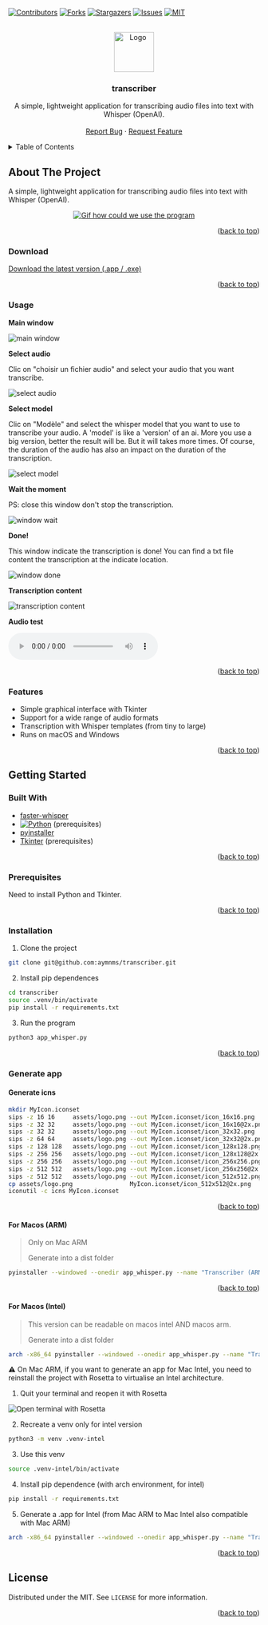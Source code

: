 <a id="readme-top"></a>

[![Contributors][contributors-shield]][contributors-url]
[![Forks][forks-shield]][forks-url]
[![Stargazers][stars-shield]][stars-url]
[![Issues][issues-shield]][issues-url]
[![MIT][license-shield]][license-url]



<!-- PROJECT LOGO -->
<br />
<div align="center">
  <a href="https://github.com/aymnms/transcriber">
    <img src="assets/logo.png" alt="Logo" width="80" height="80">
  </a>

<h3 align="center">transcriber</h3>

  <p align="center">
    A simple, lightweight application for transcribing audio files into text with Whisper (OpenAI).
    <br />
    <br />
    <a href="https://github.com/aymnms/transcriber/issues/new?labels=bug&template=bug-report---.md">Report Bug</a>
    &middot;
    <a href="https://github.com/aymnms/transcriber/issues/new?labels=enhancement&template=feature-request---.md">Request Feature</a>
  </p>
</div>



<!-- TABLE OF CONTENTS -->
<details>
  <summary>Table of Contents</summary>
  <ol>
    <li><a href="#about-the-project">About The Project</a></li>
    <ul>
      <li><a href="#download">Download</a></li>
      <li><a href="#usage">Usage</a></li>
      <li><a href="#feature">Feature</a></li>
    </ul>
    <li>
      <a href="#getting-started">Getting Started</a>
      <ul>
        <li><a href="#built-with">Built With</a></li>
        <li><a href="#prerequisites">Prerequisites</a></li>
        <li><a href="#installation">Installation</a></li>
        <li><a href="#generate-app">Generate app</a></li>
        <ul>
          <li><a href="#generate icns">Generate icns</a></li>
          <li><a href="#for-macos-arm">For Macos (ARM)</a></li>
          <li><a href="#for-macos-intel">For Macos (Intel)</a></li>
        </ul>
      </ul>
    </li>
    <li><a href="#license">License</a></li>
  </ol>
</details>



<!-- ABOUT THE PROJECT -->
## About The Project

A simple, lightweight application for transcribing audio files into text with Whisper (OpenAI).

<div align="center">
  <a href="https://github.com/aymnms/transcriber">
    <img src="assets/gif/screen-recording.gif" alt="Gif how could we use the program">
  </a>
</div>

<p align="right">(<a href="#readme-top">back to top</a>)</p>

### Download

[Download the latest version (.app / .exe)](https://github.com/aymnms/transcriber/releases)

<p align="right">(<a href="#readme-top">back to top</a>)</p>

<!-- USAGE EXAMPLES -->

### Usage

**Main window**

![main window](assets/screenshots/1.png)

**Select audio**

Clic on "choisir un fichier audio" and select your audio that you want transcribe.

![select audio](assets/screenshots/2.png)

**Select model**

Clic on "Modèle" and select the whisper model that you want to use to transcribe your audio. A 'model' is like a 'version' of an ai. More you use a big version, better the result will be. But it will takes more times. Of course, the duration of the audio has also an impact on the duration of the transcription.

![select model](assets/screenshots/3.png)

**Wait the moment**

PS: close this window don't stop the transcription.

![window wait](assets/screenshots/4.png)

**Done!**

This window indicate the transcription is done! You can find a txt file content the transcription at the indicate location.

![window done](assets/screenshots/5.png)

**Transcription content**

![transcription content](assets/screenshots/6.png)

**Audio test**

![audio](assets/audios/NewRecording.m4a)

<p align="right">(<a href="#readme-top">back to top</a>)</p>

### Features

- Simple graphical interface with Tkinter
- Support for a wide range of audio formats
- Transcription with Whisper templates (from tiny to large)
- Runs on macOS and Windows

<p align="right">(<a href="#readme-top">back to top</a>)</p>

<!-- GETTING STARTED -->
## Getting Started

### Built With

* [faster-whisper](https://github.com/SYSTRAN/faster-whisper)
* [![Python][Python]][Python-url]  (prerequisites)
* [pyinstaller](https://pyinstaller.org/en/stable/)
* [Tkinter](https://docs.python.org/3/library/tkinter.html) (prerequisites)

<p align="right">(<a href="#readme-top">back to top</a>)</p>

### Prerequisites

Need to install Python and Tkinter.

<p align="right">(<a href="#readme-top">back to top</a>)</p>

### Installation

1. Clone the project

```bash
git clone git@github.com:aymnms/transcriber.git
```

2. Install pip dependences

```bash
cd transcriber
source .venv/bin/activate
pip install -r requirements.txt
```

3. Run the program

```bash
python3 app_whisper.py
```

<p align="right">(<a href="#readme-top">back to top</a>)</p>


### Generate app

#### Generate icns

```bash
mkdir MyIcon.iconset
sips -z 16 16     assets/logo.png --out MyIcon.iconset/icon_16x16.png
sips -z 32 32     assets/logo.png --out MyIcon.iconset/icon_16x16@2x.png
sips -z 32 32     assets/logo.png --out MyIcon.iconset/icon_32x32.png
sips -z 64 64     assets/logo.png --out MyIcon.iconset/icon_32x32@2x.png
sips -z 128 128   assets/logo.png --out MyIcon.iconset/icon_128x128.png
sips -z 256 256   assets/logo.png --out MyIcon.iconset/icon_128x128@2x.png
sips -z 256 256   assets/logo.png --out MyIcon.iconset/icon_256x256.png
sips -z 512 512   assets/logo.png --out MyIcon.iconset/icon_256x256@2x.png
sips -z 512 512   assets/logo.png --out MyIcon.iconset/icon_512x512.png
cp assets/logo.png                MyIcon.iconset/icon_512x512@2x.png
iconutil -c icns MyIcon.iconset
```

<p align="right">(<a href="#readme-top">back to top</a>)</p>

#### For Macos (ARM)

> Only on Mac ARM
> 
> Generate into a dist folder
```bash
pyinstaller --windowed --onedir app_whisper.py --name "Transcriber (ARM)" --icon assets/MyIcon.icns
```

<p align="right">(<a href="#readme-top">back to top</a>)</p>

#### For Macos (Intel)

> This version can be readable on macos intel AND macos arm.
> 
> Generate into a dist folder
```bash
arch -x86_64 pyinstaller --windowed --onedir app_whisper.py --name "Transcriber  (Intel)" --icon assets/MyIcon.icns
```

⚠️ On Mac ARM, if you want to generate an app for Mac Intel, you need to reinstall the project with Rosetta to virtualise an Intel architecture.

1. Quit your terminal and reopen it with Rosetta

![Open terminal with Rosetta](assets/screenshots/7.png)

2. Recreate a venv only for intel version
```bash
python3 -m venv .venv-intel
```

3. Use this venv
```bash
source .venv-intel/bin/activate
```
4. Install pip dependence (with arch environment, for intel)
```bash
pip install -r requirements.txt
```

5. Generate a .app for Intel (from Mac ARM to Mac Intel also compatible with Mac ARM)
```bash
arch -x86_64 pyinstaller --windowed --onedir app_whisper.py --name "Transcriber (Intel)" --icon assets/MyIcon.icns
```
<p align="right">(<a href="#readme-top">back to top</a>)</p>

<!-- LICENSE -->
## License

Distributed under the MIT. See `LICENSE` for more information.

<p align="right">(<a href="#readme-top">back to top</a>)</p>


<!-- MARKDOWN LINKS & IMAGES -->
<!-- https://www.markdownguide.org/basic-syntax/#reference-style-links -->
[contributors-shield]: https://img.shields.io/github/contributors/aymnms/transcriber.svg?style=for-the-badge
[contributors-url]: https://github.com/aymnms/transcriber/graphs/contributors
[forks-shield]: https://img.shields.io/github/forks/aymnms/transcriber.svg?style=for-the-badge
[forks-url]: https://github.com/aymnms/transcriber/network/members
[stars-shield]: https://img.shields.io/github/stars/aymnms/transcriber.svg?style=for-the-badge
[stars-url]: https://github.com/aymnms/transcriber/stargazers
[issues-shield]: https://img.shields.io/github/issues/aymnms/transcriber.svg?style=for-the-badge
[issues-url]: https://github.com/aymnms/transcriber/issues
[license-shield]: https://img.shields.io/github/license/aymnms/transcriber.svg?style=for-the-badge
[license-url]: https://github.com/aymnms/transcriber/blob/master/LICENSE
[Python]: https://img.shields.io/badge/Python-3776AB?style=for-the-badge&logo=python&logoColor=white
[Python-url]: https://www.python.org/

